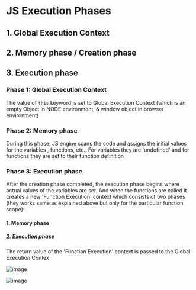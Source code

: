 
# JS Execution Phases 
## 1. Global Execution Context
## 2. Memory phase / Creation phase
## 3. Execution phase


### Phase 1: Global Execution Context
The value of `this` keyword is set to Global Execution Context (which is an empty Object in NODE environment, & window object in browser environment)

### Phase 2: Memory phase
During this phase, JS engine scans the code and assigns the initial values for the variables , functions, etc.. For variables they are 'undefined' and for functions they are set to their function definition

### Phase 3: Execution phase
After the creation phase completed, the execution phase begins where actual values of the variables are set. And when the functions are called it creates a new 'Function Execution' context which consists of two phases (they works same as explained above but only for the particular function scope):

#### 1. Memory phase 
##### 2. Execution phase 
The return value of the 'Function Execution' context is passed to the Global Execution Contex

![image](https://github.com/HAMZOO0/WEB-DEV/assets/98114762/57673862-b138-4825-bdc3-2c91f6ad723a)

![image](https://github.com/HAMZOO0/JavaScript-/assets/98114762/84d3d36c-3ae8-4c2d-933b-b88f82ff2529)
